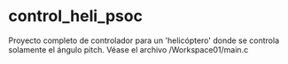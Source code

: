 # control_heli_psoc

Proyecto completo de controlador para un 'helicóptero' donde se controla solamente el ángulo pitch. Véase el archivo /Workspace01/main.c 
